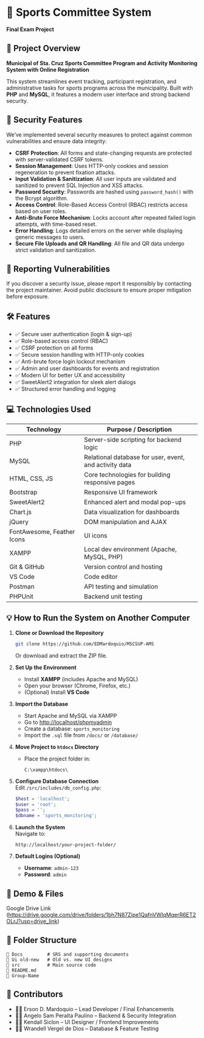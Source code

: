 # 🏀 Sports Committee System  
**Final Exam Project**

## 📌 Project Overview  
**Municipal of Sta. Cruz Sports Committee Program and Activity Monitoring System with Online Registration**

This system streamlines event tracking, participant registration, and administrative tasks for sports programs across the municipality. Built with **PHP** and **MySQL**, it features a modern user interface and strong backend security.

## 🔐 Security Features  
We’ve implemented several security measures to protect against common vulnerabilities and ensure data integrity:

- **CSRF Protection**: All forms and state-changing requests are protected with server-validated CSRF tokens.  
- **Session Management**: Uses HTTP-only cookies and session regeneration to prevent fixation attacks.  
- **Input Validation & Sanitization**: All user inputs are validated and sanitized to prevent SQL Injection and XSS attacks.  
- **Password Security**: Passwords are hashed using `password_hash()` with the Bcrypt algorithm.  
- **Access Control**: Role-Based Access Control (RBAC) restricts access based on user roles.  
- **Anti-Brute Force Mechanism**: Locks account after repeated failed login attempts, with time-based reset.  
- **Error Handling**: Logs detailed errors on the server while displaying generic messages to users.  
- **Secure File Uploads and QR Handling**: All file and QR data undergo strict validation and sanitization.

## 📣 Reporting Vulnerabilities  
If you discover a security issue, please report it responsibly by contacting the project maintainer. Avoid public disclosure to ensure proper mitigation before exposure.

## 🛠 Features  
- ✅ Secure user authentication (login & sign-up)  
- ✅ Role-based access control (RBAC)  
- ✅ CSRF protection on all forms  
- ✅ Secure session handling with HTTP-only cookies  
- ✅ Anti-brute force login lockout mechanism  
- ✅ Admin and user dashboards for events and registration  
- ✅ Modern UI for better UX and accessibility  
- ✅ SweetAlert2 integration for sleek alert dialogs  
- ✅ Structured error handling and logging  

## 💻 Technologies Used  
| Technology        | Purpose / Description                                |
|-------------------|------------------------------------------------------|
| PHP               | Server-side scripting for backend logic              |
| MySQL             | Relational database for user, event, and activity data |
| HTML, CSS, JS     | Core technologies for building responsive pages      |
| Bootstrap         | Responsive UI framework                              |
| SweetAlert2       | Enhanced alert and modal pop-ups                     |
| Chart.js          | Data visualization for dashboards                    |
| jQuery            | DOM manipulation and AJAX                            |
| FontAwesome, Feather Icons | UI icons                                   |
| XAMPP             | Local dev environment (Apache, MySQL, PHP)           |
| Git & GitHub      | Version control and hosting                          |
| VS Code           | Code editor                                          |
| Postman           | API testing and simulation                           |
| PHPUnit           | Backend unit testing                                 |

## 💡 How to Run the System on Another Computer

1. **Clone or Download the Repository**  
   ```bash
   git clone https://github.com/EDMardoquio/MSCSUP-AMS
   ```
   Or download and extract the ZIP file.

2. **Set Up the Environment**  
   - Install **XAMPP** (includes Apache and MySQL)  
   - Open your browser (Chrome, Firefox, etc.)  
   - (Optional) Install **VS Code**  

3. **Import the Database**  
   - Start Apache and MySQL via XAMPP  
   - Go to [http://localhost/phpmyadmin](http://localhost/phpmyadmin)  
   - Create a database: `sports_monitoring`  
   - Import the `.sql` file from `/docs/` or `/database/`

4. **Move Project to `htdocs` Directory**  
   - Place the project folder in:  
     ```
     C:\xampp\htdocs\
     ```

5. **Configure Database Connection**  
   Edit `/src/includes/db_config.php`:
   ```php
   $host = 'localhost';
   $user = 'root';
   $pass = '';
   $dbname = 'sports_monitoring';
   ```

6. **Launch the System**  
   Navigate to:  
   ```
   http://localhost/your-project-folder/
   ```

7. **Default Logins (Optional)**  
   - **Username**: `admin-123`  
   - **Password**: `admin`  

## 📂 Demo & Files  
Google Drive Link (https://drive.google.com/drive/folders/1bh7N87Zipe1QafnVWIqMqerR6ET2OLrJ?usp=drive_link)

## 🧩 Folder Structure  
```
📁 Docs         # SRS and supporting documents  
📁 Ui old-new   # Old vs. new UI designs  
📁 src          # Main source code  
📄 README.md  
📄 Group-Name
```

## 👥 Contributors  
- 👨‍💻 Erson D. Mardoquio – Lead Developer / Final Enhancements  
- 👨‍💻 Angelo Sam Peralta Paulino – Backend & Security Integration  
- 👨‍💻 Kendall Siclon – UI Designer / Frontend Improvements  
- 👨‍💻 Wrandell Vergel de Dios – Database & Feature Testing  
